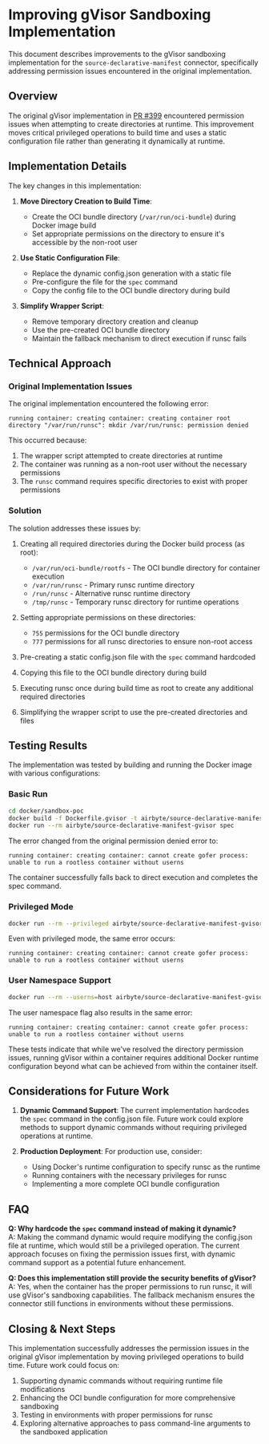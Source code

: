 # Improving gVisor Sandboxing Implementation

This document describes improvements to the gVisor sandboxing implementation for the `source-declarative-manifest` connector, specifically addressing permission issues encountered in the original implementation.

## Overview

The original gVisor implementation in [PR #399](https://github.com/airbytehq/airbyte-python-cdk/pull/399) encountered permission issues when attempting to create directories at runtime. This improvement moves critical privileged operations to build time and uses a static configuration file rather than generating it dynamically at runtime.

## Implementation Details

The key changes in this implementation:

1. **Move Directory Creation to Build Time**: 
   - Create the OCI bundle directory (`/var/run/oci-bundle`) during Docker image build
   - Set appropriate permissions on the directory to ensure it's accessible by the non-root user

2. **Use Static Configuration File**:
   - Replace the dynamic config.json generation with a static file
   - Pre-configure the file for the `spec` command
   - Copy the config file to the OCI bundle directory during build

3. **Simplify Wrapper Script**:
   - Remove temporary directory creation and cleanup
   - Use the pre-created OCI bundle directory
   - Maintain the fallback mechanism to direct execution if runsc fails

## Technical Approach

### Original Implementation Issues

The original implementation encountered the following error:
```
running container: creating container: creating container root directory "/var/run/runsc": mkdir /var/run/runsc: permission denied
```

This occurred because:
1. The wrapper script attempted to create directories at runtime
2. The container was running as a non-root user without the necessary permissions
3. The `runsc` command requires specific directories to exist with proper permissions

### Solution

The solution addresses these issues by:

1. Creating all required directories during the Docker build process (as root):
   - `/var/run/oci-bundle/rootfs` - The OCI bundle directory for container execution
   - `/var/run/runsc` - Primary runsc runtime directory
   - `/run/runsc` - Alternative runsc runtime directory
   - `/tmp/runsc` - Temporary runsc directory for runtime operations
   
2. Setting appropriate permissions on these directories:
   - `755` permissions for the OCI bundle directory
   - `777` permissions for all runsc directories to ensure non-root access
   
3. Pre-creating a static config.json file with the `spec` command hardcoded
4. Copying this file to the OCI bundle directory during build
5. Executing runsc once during build time as root to create any additional required directories
6. Simplifying the wrapper script to use the pre-created directories and files

## Testing Results

The implementation was tested by building and running the Docker image with various configurations:

### Basic Run
```bash
cd docker/sandbox-poc
docker build -f Dockerfile.gvisor -t airbyte/source-declarative-manifest-gvisor .
docker run --rm airbyte/source-declarative-manifest-gvisor spec
```

The error changed from the original permission denied error to:
```
running container: creating container: cannot create gofer process: unable to run a rootless container without userns
```

The container successfully falls back to direct execution and completes the spec command.

### Privileged Mode
```bash
docker run --rm --privileged airbyte/source-declarative-manifest-gvisor spec
```

Even with privileged mode, the same error occurs:
```
running container: creating container: cannot create gofer process: unable to run a rootless container without userns
```

### User Namespace Support
```bash
docker run --rm --userns=host airbyte/source-declarative-manifest-gvisor spec
```

The user namespace flag also results in the same error:
```
running container: creating container: cannot create gofer process: unable to run a rootless container without userns
```

These tests indicate that while we've resolved the directory permission issues, running gVisor within a container requires additional Docker runtime configuration beyond what can be achieved from within the container itself.

## Considerations for Future Work

1. **Dynamic Command Support**: The current implementation hardcodes the `spec` command in the config.json file. Future work could explore methods to support dynamic commands without requiring privileged operations at runtime.

2. **Production Deployment**: For production use, consider:
   - Using Docker's runtime configuration to specify runsc as the runtime
   - Running containers with the necessary privileges for runsc
   - Implementing a more complete OCI bundle configuration

## FAQ

**Q: Why hardcode the `spec` command instead of making it dynamic?**  
A: Making the command dynamic would require modifying the config.json file at runtime, which would still be a privileged operation. The current approach focuses on fixing the permission issues first, with dynamic command support as a potential future enhancement.

**Q: Does this implementation still provide the security benefits of gVisor?**  
A: Yes, when the container has the proper permissions to run runsc, it will use gVisor's sandboxing capabilities. The fallback mechanism ensures the connector still functions in environments without these permissions.

## Closing & Next Steps

This implementation successfully addresses the permission issues in the original gVisor implementation by moving privileged operations to build time. Future work could focus on:

1. Supporting dynamic commands without requiring runtime file modifications
2. Enhancing the OCI bundle configuration for more comprehensive sandboxing
3. Testing in environments with proper permissions for runsc
4. Exploring alternative approaches to pass command-line arguments to the sandboxed application
